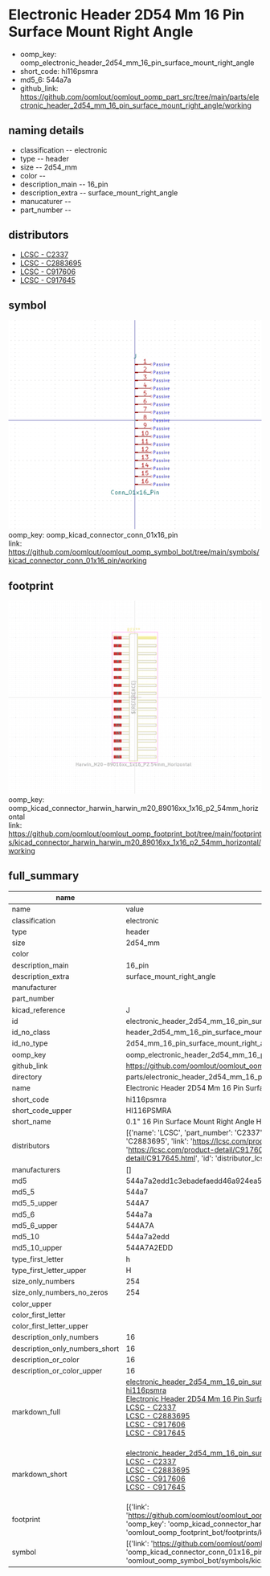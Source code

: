 # Electronic Header 2D54 Mm 16 Pin Surface Mount Right Angle

  
* oomp_key: oomp_electronic_header_2d54_mm_16_pin_surface_mount_right_angle 
* short_code: hi116psmra
* md5_6: 544a7a  
* github_link: https://github.com/oomlout/oomlout_oomp_part_src/tree/main/parts/electronic_header_2d54_mm_16_pin_surface_mount_right_angle/working  
## naming details
* classification -- electronic
* type -- header
* size -- 2d54_mm
* color -- 
* description_main -- 16_pin
* description_extra -- surface_mount_right_angle
* manucaturer -- 
* part_number -- 

## distributors
* [LCSC - C2337](https://lcsc.com/product-detail/C2337.html)  
* [LCSC - C2883695](https://lcsc.com/product-detail/C2883695.html)  
* [LCSC - C917606](https://lcsc.com/product-detail/C917606.html)  
* [LCSC - C917645](https://lcsc.com/product-detail/C917645.html)  


## symbol

![](symbol/0/working/working_600.png)  
oomp_key: oomp_kicad_connector_conn_01x16_pin  
link: https://github.com/oomlout/oomlout_oomp_symbol_bot/tree/main/symbols/kicad_connector_conn_01x16_pin/working  

## footprint

![](footprint/0/working/working_600.png)  
oomp_key: oomp_kicad_connector_harwin_harwin_m20_89016xx_1x16_p2_54mm_horizontal  
link: https://github.com/oomlout/oomlout_oomp_footprint_bot/tree/main/footprints/kicad_connector_harwin_harwin_m20_89016xx_1x16_p2_54mm_horizontal/working  

## full_summary
| name | value | 
| --- | --- | 
| name | value | 
| classification | electronic | 
| type | header | 
| size | 2d54_mm | 
| color |  | 
| description_main | 16_pin | 
| description_extra | surface_mount_right_angle | 
| manufacturer |  | 
| part_number |  | 
| kicad_reference | J | 
| id | electronic_header_2d54_mm_16_pin_surface_mount_right_angle | 
| id_no_class | header_2d54_mm_16_pin_surface_mount_right_angle | 
| id_no_type | 2d54_mm_16_pin_surface_mount_right_angle | 
| oomp_key | oomp_electronic_header_2d54_mm_16_pin_surface_mount_right_angle | 
| github_link | https://github.com/oomlout/oomlout_oomp_part_src/tree/main/parts/electronic_header_2d54_mm_16_pin_surface_mount_right_angle/working | 
| directory | parts/electronic_header_2d54_mm_16_pin_surface_mount_right_angle | 
| name | Electronic Header 2D54 Mm 16 Pin Surface Mount Right Angle | 
| short_code | hi116psmra | 
| short_code_upper | HI116PSMRA | 
| short_name | 0.1" 16 Pin Surface Mount Right Angle Header | 
| distributors | [{'name': 'LCSC', 'part_number': 'C2337', 'link': 'https://lcsc.com/product-detail/C2337.html', 'id': 'distributor_lcsc'}, {'name': 'LCSC', 'part_number': 'C2883695', 'link': 'https://lcsc.com/product-detail/C2883695.html', 'id': 'distributor_lcsc'}, {'name': 'LCSC', 'part_number': 'C917606', 'link': 'https://lcsc.com/product-detail/C917606.html', 'id': 'distributor_lcsc'}, {'name': 'LCSC', 'part_number': 'C917645', 'link': 'https://lcsc.com/product-detail/C917645.html', 'id': 'distributor_lcsc'}] | 
| manufacturers | [] | 
| md5 | 544a7a2edd1c3ebadefaedd46a924ea5 | 
| md5_5 | 544a7 | 
| md5_5_upper | 544A7 | 
| md5_6 | 544a7a | 
| md5_6_upper | 544A7A | 
| md5_10 | 544a7a2edd | 
| md5_10_upper | 544A7A2EDD | 
| type_first_letter | h | 
| type_first_letter_upper | H | 
| size_only_numbers | 254 | 
| size_only_numbers_no_zeros | 254 | 
| color_upper |  | 
| color_first_letter |  | 
| color_first_letter_upper |  | 
| description_only_numbers | 16 | 
| description_only_numbers_short | 16 | 
| description_or_color | 16 | 
| description_or_color_upper | 16 | 
| markdown_full | [electronic_header_2d54_mm_16_pin_surface_mount_right_angle](https://github.com/oomlout/oomlout_oomp_part_src/tree/main/parts/electronic_header_2d54_mm_16_pin_surface_mount_right_angle/working)<br>[hi116psmra](https://github.com/oomlout/oomlout_oomp_part_src/tree/main/parts/electronic_header_2d54_mm_16_pin_surface_mount_right_angle/working)<br>[Electronic Header 2D54 Mm 16 Pin Surface Mount Right Angle](https://github.com/oomlout/oomlout_oomp_part_src/tree/main/parts/electronic_header_2d54_mm_16_pin_surface_mount_right_angle/working)<br>[LCSC - C2337<br>](https://lcsc.com/product-detail/C2337.html)[LCSC - C2883695<br>](https://lcsc.com/product-detail/C2883695.html)[LCSC - C917606<br>](https://lcsc.com/product-detail/C917606.html)[LCSC - C917645<br>](https://lcsc.com/product-detail/C917645.html)<br> | 
| markdown_short | [electronic_header_2d54_mm_16_pin_surface_mount_right_angle](https://github.com/oomlout/oomlout_oomp_part_src/tree/main/parts/electronic_header_2d54_mm_16_pin_surface_mount_right_angle/working)<br>[LCSC - C2337<br>](https://lcsc.com/product-detail/C2337.html)[LCSC - C2883695<br>](https://lcsc.com/product-detail/C2883695.html)[LCSC - C917606<br>](https://lcsc.com/product-detail/C917606.html)[LCSC - C917645<br>](https://lcsc.com/product-detail/C917645.html)<br> | 
| footprint | [{'link': 'https://github.com/oomlout/oomlout_oomp_footprint_bot/tree/main/foootprntss/kicad_connector_harwin_harwin_m20_89016xx_1x16_p2_54mm_horizontal', 'oomp_key': 'oomp_kicad_connector_harwin_harwin_m20_89016xx_1x16_p2_54mm_horizontal', 'directory': 'oomlout_oomp_footprint_bot/footprints/kicad_connector_harwin_harwin_m20_89016xx_1x16_p2_54mm_horizontal//working/working.kicad_mod'}] | 
| symbol | [{'link': 'https://github.com/oomlout/oomlout_oomp_symbol_bot/tree/main/symbols/kicad_connector_conn_01x16_pin', 'oomp_key': 'oomp_kicad_connector_conn_01x16_pin', 'directory': 'oomlout_oomp_symbol_bot/symbols/kicad_connector_conn_01x16_pin//working/working.kicad_sym'}] | 
